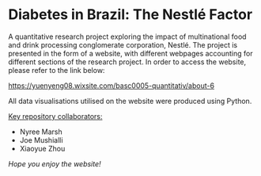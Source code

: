 # Diabetes in Brazil: The Nestlé Factor
A quantitative research project exploring the impact of multinational food and drink processing conglomerate corporation, Nestlé. The project is presented in the form of a website, with different webpages accounting for different sections of the research project. In order to access the website, please refer to the link below:

https://yuenyeng08.wixsite.com/basc0005-quantitativ/about-6

All data visualisations utilised on the website were produced using Python.

<ins>Key repository collaborators:</ins>
- Nyree Marsh
- Joe Mushialli
- Xiaoyue Zhou

*Hope you enjoy the website!*
